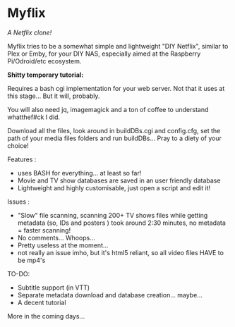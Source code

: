 # Myflix
*A Netflix clone!*

Myflix tries to be a somewhat simple and lightweight "DIY Netflix", similar to Plex or Emby, for your DIY NAS, especially aimed at the Raspberry Pi/Odroid/etc ecosystem.

**Shitty temporary tutorial:**

Requires a bash cgi implementation for your web server. Not that it uses at this stage... But it will, probably.

You will also need jq, imagemagick and a ton of coffee to understand whatthef#ck I did.

Download all the files, look around in buildDBs.cgi and config.cfg, set the path of your media files folders and run buildDBs... Pray to a diety of your choice!


Features :
* uses BASH for everything... at least so far!
* Movie and TV show databases are saved in an user friendly database
* Lightweight and highly customisable, just open a script and edit it! 

Issues :
* "Slow" file scanning, scanning 200+ TV shows files while getting metadata (so, IDs and posters ) took around 2:30 minutes, no metadata = faster scanning! 
* No comments... Whoops...
* Pretty useless at the moment...
* not really an issue imho, but it's html5 reliant, so all video files HAVE to be mp4's

TO-DO:
* Subtitle support (in VTT)
* Separate metadata download and database creation... maybe... 
* A decent tutorial

More in the coming days...
